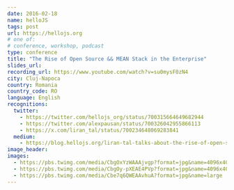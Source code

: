 ```yaml
---
date: 2016-02-18
name: helloJS
tags: post
url: https://hellojs.org
# one of:
# conference, workshop, podcast
type: conference
title: "The Rise of Open Source && MEAN Stack in the Enterprise"
slides_url:
recording_url: https://www.youtube.com/watch?v=su0mysF0zN4
city: Cluj-Napoca
country: Romania
country_code: RO
language: English
recognitions:
  twitter:
    - https://twitter.com/hellojs_org/status/700315664649682944
    - https://twitter.com/alexpausan/status/700326042955866113
    - https://x.com/liran_tal/status/700234648069283841
  medium:
    - https://blog.hellojs.org/liran-tal-talks-about-the-rise-of-open-source-mean-stack-in-enterprise-b9cf0e242f9d
image_header:
images:
  - https://pbs.twimg.com/media/CbgOxYzWAAAjvgp?format=jpg&name=4096x4096
  - https://pbs.twimg.com/media/CbgOy-pXEAE4PVp?format=jpg&name=4096x4096
  - https://pbs.twimg.com/media/Cbe7q6QWEAAvhuA?format=jpg&name=large
---
```

